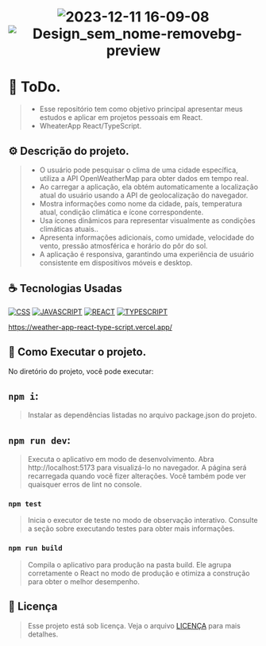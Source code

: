 <h1 align="center" width:100%>

![2023-12-11 16-09-08](https://github.com/gabrielsousaf/WeatherApp-React_TypeScript/assets/121953504/f21d00ce-a348-4ffa-afcd-f6a82224ae7d)
![Design_sem_nome-removebg-preview](https://github.com/gabrielsousaf/WeatherApp-React_TypeScript/assets/121953504/65d3dfb9-1e20-42f4-b38f-d5183ca05814)


 

# 📱 ToDo.
> * Esse repositório tem como objetivo principal apresentar meus estudos e aplicar em projetos pessoais em React.
> * WheaterApp React/TypeScript.
  

## ⚙ Descrição do projeto.
> * O usuário pode pesquisar o clima de uma cidade específica, utiliza a API OpenWeatherMap para obter dados em tempo real.
> * Ao carregar a aplicação, ela obtém automaticamente a localização atual do usuário usando a API de geolocalização do navegador.
> * Mostra informações como nome da cidade, país, temperatura atual, condição climática e ícone correspondente.
> * Usa ícones dinâmicos para representar visualmente as condições climáticas atuais..
> * Apresenta informações adicionais, como umidade, velocidade do vento, pressão atmosférica e horário do pôr do sol.
> * A aplicação é responsiva, garantindo uma experiência de usuário consistente em dispositivos móveis e desktop.
 

## ☕ Tecnologias Usadas

[![CSS](https://img.shields.io/badge/CSS3-1572B6?style=for-the-badge&logo=css3&logoColor=white)](#)
[![JAVASCRIPT](https://img.shields.io/badge/JavaScript-F7DF1E?style=for-the-badge&logo=javascript&logoColor=black)](#)
[![REACT](https://img.shields.io/badge/React-20232A?style=for-the-badge&logo=react&logoColor=61DAFB)](#)
[![TYPESCRIPT](https://img.shields.io/badge/TypeScript-007ACC?style=for-the-badge&logo=typescript&logoColor=white)](#)

https://weather-app-react-type-script.vercel.app/


## 📎 Como Executar o projeto.

No diretório do projeto, você pode executar:

## `npm i`:
> Instalar as dependências listadas no arquivo package.json do projeto.

## `npm run dev`: 
> Executa o aplicativo em modo de desenvolvimento.
> Abra http://localhost:5173 para visualizá-lo no navegador.
> A página será recarregada quando você fizer alterações.
> Você também pode ver quaisquer erros de lint no console.

### `npm test`
> Inicia o executor de teste no modo de observação interativo.
> Consulte a seção sobre executando testes para obter mais informações.

### `npm run build`
> Compila o aplicativo para produção na pasta build.
> Ele agrupa corretamente o React no modo de produção e otimiza a construção para obter o melhor desempenho.
   
## 📝 Licença

> Esse projeto está sob licença. Veja o arquivo [LICENÇA](LICENSE) para mais detalhes.


